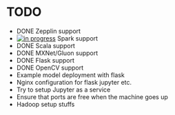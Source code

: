 # TODO
- DONE Zepplin support
- [![in progress](https://img.shields.io/badge/status-in_progress-orange.svg?style=popout-square)](https://github.com/borromean-rings/mlwb/) Spark support
- DONE Scala support
- DONE MXNet/Gluon support
- DONE Flask support
- DONE OpenCV support
- Example model deployment with flask
- Nginx configuration for flask jupyter etc.
- Try to setup Jupyter as a service
- Ensure that ports are free when the machine goes up
- Hadoop setup stuffs